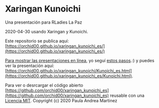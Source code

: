 # Xaringan Kunoichi

Una presentación para RLadies La Paz

2020-04-30 usando Xaringan y Kunoichi.

Este repositorio se publica aquí: [https://orchid00.github.io/xaringan_kunoichi_es/](https://orchid00.github.io/xaringan_kunoichi_es/) 

[Para mostrar las presentaciones en línea](https://github.com/yihui/xaringan/wiki/Deploy-Slides-Online), yo seguí [estos pasos](http://annaken.github.io/hosting-revealjs-presentation-github-pages).:) y puedes ver la presentación aquí: [https://orchid00.github.io/xaringan_kunoichi/Kunoichi_es.html](https://orchid00.github.io/xaringan_kunoichi_es/Kunoichi.html). 

Para ver o desrcargar el código abierto [https://github.com/orchid00/xaringan_kunoichi_es](https://github.com/orchid00/xaringan_kunoichi_es) reusable con una [Licencia MIT](https://github.com/orchid00/xaringan_kunoichi_es/blob/master/LICENSE).
Copyright (c) 2020 Paula Andrea Martinez

